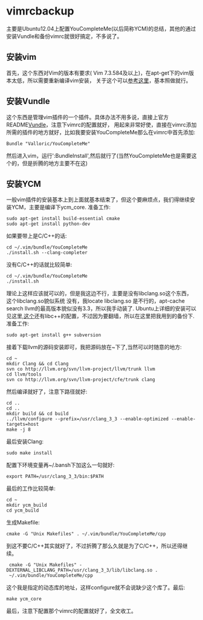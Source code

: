 vimrcbackup
===============================================


主要是Ubuntu12.04上配置YouCompleteMe(以后简称YCM)的总结，其他的通过安装Vundle和备份vimrc就很好搞定，不多说了。

安装vim
---------------------------------

首先，这个东西对Vim的版本有要求( Vim 7.3.584及以上)，在apt-get下的vim版本太低，所以需要重新编译vim安装，
关于这个可以[参考这里][vim-build]，基本照做就行。

安装Vundle
-----------------------------------------

这个东西是管理vim插件的一个插件。具体办法不用多说，直接上官方README[Vundle][vundle]，注意下vimrc的配置就好，
用起来非常好使，直接在vimrc添加所需的插件的地方就好，比如我要安装YouCompleteMe那么在vimrc中首先添加:

    Bundle "Valloric/YouCompleteMe"

然后进入vim，运行':BundleInstall',然后就行了(当然YouCompleteMe也是需要这个的，但是折腾的地方主要不在这)

安装YCM
-----------------------------------------

一般vim插件的安装基本上到上面就基本结束了，但这个要麻烦点，我们得继续安装YCM，主要是编译下ycm_core. 
准备工作:

    sudo apt-get install build-essential cmake
    sudo apt-get install python-dev

如果要带上是C/C++的话:

    cd ~/.vim/bundle/YouCompleteMe
    ./install.sh --clang-completer

没有C/C++的话就比较简单:

    cd ~/.vim/bundle/YouCompleteMe
    ./install.sh

理论上这样应该就可以的，但是我这边不行，主要是没有libclang.so这个东西，这个libclang.so貌似系统
没有，我locate libclang.so 是不行的，apt-cache search llvm的最高版本貌似没有3.3，所以我手动装了.
Ubuntu上详细的安装可以见这里,[这个][install-llvm-clang]还有libc++的配置，不过因为要翻墙，所以在这里把我用到的备份下.
准备工作:

    sudo apt-get install g++ subversion

接着下载llvm的源码安装即可，我把源码放在~下了,当然可以时随意的地方:

    cd ~
    mkdir Clang && cd Clang
    svn co http://llvm.org/svn/llvm-project/llvm/trunk llvm
    cd llvm/tools
    svn co http://llvm.org/svn/llvm-project/cfe/trunk clang

然后编译就好了，注意下路径就好:

    cd ..
    cd ..
    mkdir build && cd build
    ../llvm/configure --prefix=/usr/clang_3_3 --enable-optimized --enable-targets=host
    make -j 8

最后安装Clang:

    sudo make install

配置下环境变量再~/.bansh下加这么一句就好:

    export PATH=/usr/clang_3_3/bin:$PATH

最后的工作比较简单:

    cd ~
    mkdir ycm_build
    cd ycm_build

生成Makefile:

    cmake -G "Unix Makefiles" . ~/.vim/bundle/YouCompleteMe/cpp

到这不要C/C++其实就好了，不过折腾了那么久就是为了C/C++，所以还得继续。

     cmake -G "Unix Makefiles" -DEXTERNAL_LIBCLANG_PATH=/usr/clang_3_3/lib/libclang.so .
     ~/.vim/bundle/YouCompleteMe/cpp

这个我是指定的动态库的地址，这样configure就不会说缺少这个库了。最后:

    make ycm_core

最后，注意下配置那个vimrc的配置就好了，全文收工。







[Clang]: http://clang.llvm.org/
[vundle]: https://github.com/gmarik/vundle#about
[pathogen]: https://github.com/tpope/vim-pathogen#pathogenvim
[clang-download]: http://llvm.org/releases/download.html#3.3
[brew]: http://mxcl.github.com/homebrew/
[cmake-download]: http://www.cmake.org/cmake/resources/software.html
[macvim]: http://code.google.com/p/macvim/#Download
[vimrc]: http://vimhelp.appspot.com/starting.txt.html#vimrc
[gpl]: http://www.gnu.org/copyleft/gpl.html
[vim]: http://www.vim.org/
[syntastic]: https://github.com/scrooloose/syntastic
[flags_example]: https://github.com/Valloric/YouCompleteMe/blob/master/cpp/ycm/.ycm_extra_conf.py
[compdb]: http://clang.llvm.org/docs/JSONCompilationDatabase.html
[subsequence]: http://en.wikipedia.org/wiki/Subsequence
[listtoggle]: https://github.com/Valloric/ListToggle
[vim-build]: https://github.com/Valloric/YouCompleteMe/wiki/Building-Vim-from-source
[tracker]: https://github.com/Valloric/YouCompleteMe/issues?state=open
[issue18]: https://github.com/Valloric/YouCompleteMe/issues/18
[delimitMate]: https://github.com/Raimondi/delimitMate
[completer-api]: https://github.com/Valloric/YouCompleteMe/blob/master/python/ycm/completers/completer.py
[win-wiki]: https://github.com/Valloric/YouCompleteMe/wiki/Windows-Installation-Guide
[eclim]: http://eclim.org/
[jedi]: https://github.com/davidhalter/jedi
[ultisnips]: https://github.com/SirVer/ultisnips/blob/master/doc/UltiSnips.txt
[exuberant-ctags]: http://ctags.sourceforge.net/
[ctags-format]: http://ctags.sourceforge.net/FORMAT
[vundle-bug]: https://github.com/gmarik/vundle/issues/48
[ycm-users]: https://groups.google.com/forum/?hl=en#!forum/ycm-users
[install-llvm-clang]:http://solarianprogrammer.com/2013/01/17/building-clang-libcpp-ubuntu-linux/
